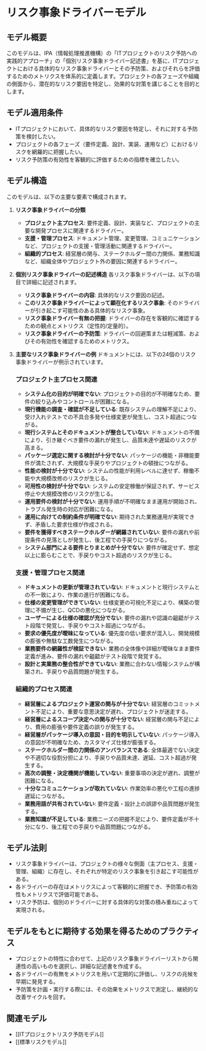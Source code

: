 # リスク事象ドライバーモデル

## モデル概要
このモデルは、IPA（情報処理推進機構）の「ITプロジェクトのリスク予防への実践的アプローチ」の「個別リスク事象ドライバー記述書」を基に、ITプロジェクトにおける具体的なリスク事象ドライバーとその予防策、およびそれらを評価するためのメトリクスを体系的に定義します。プロジェクトの各フェーズや組織の側面から、潜在的なリスク要因を特定し、効果的な対策を講じることを目的とします。

## モデル適用条件
- ITプロジェクトにおいて、具体的なリスク要因を特定し、それに対する予防策を検討したい。
- プロジェクトの各フェーズ（要件定義、設計、実装、運用など）におけるリスクを網羅的に把握したい。
- リスク予防策の有効性を客観的に評価するための指標を確立したい。

## モデル構造
このモデルは、以下の主要な要素で構成されます。

1.  **リスク事象ドライバーの分類**
    - **プロジェクト主プロセス**: 要件定義、設計、実装など、プロジェクトの主要な開発プロセスに関連するドライバー。
    - **支援・管理プロセス**: ドキュメント管理、変更管理、コミュニケーションなど、プロジェクトの支援・管理活動に関連するドライバー。
    - **組織的プロセス**: 経営層の関与、ステークホルダー間の力関係、業務知識など、組織全体やプロジェクト外の要因に関連するドライバー。

2.  **個別リスク事象ドライバーの記述構造**
    各リスク事象ドライバーは、以下の項目で詳細に記述されます。
    - **リスク事象ドライバーの内容**: 具体的なリスク要因の記述。
    - **このリスク事象ドライバーによって顕在化するリスク事象**: そのドライバーが引き起こす可能性のある具体的なリスク事象。
    - **リスク事象ドライバー有無の把握**: ドライバーの存在を客観的に確認するための観点とメトリクス（定性的/定量的）。
    - **リスク事象ドライバーの予防策**: ドライバーの回避策または軽減策、およびその有効性を確認するためのメトリクス。

3.  **主要なリスク事象ドライバーの例**
    ドキュメントには、以下の24個のリスク事象ドライバーが例示されています。

    ### プロジェクト主プロセス関連
    - **システム化の目的が明確でない**: プロジェクトの目的が不明確なため、要件の絞り込みやコントロールが困難になる。
    - **現行機能の調査・確認が不足している**: 既存システムの理解不足により、受け入れテストでの不具合多発や仕様変更が発生し、コスト超過につながる。
    - **現行システムとそのドキュメントが整合していない**: ドキュメントの不備により、引き継ぐべき要件の漏れが発生し、品質未達や遅延のリスクが高まる。
    - **パッケージ選定に関する検討が十分でない**: パッケージの機能・非機能要件が満たされず、大規模な手戻りやプロジェクトの頓挫につながる。
    - **性能の検討が十分でない**: システムの性能が利用レベルに達せず、稼働不能や大規模改修のリスクが生じる。
    - **可用性の検討が十分でない**: システムの安定稼働が保証されず、サービス停止や大規模改修のリスクが生じる。
    - **運用要件の検討が十分でない**: 運用手順が不明確なまま運用が開始され、トラブル発生時の対応が困難になる。
    - **運用に向けての制約条件が明確でない**: 期待された業務運用が実現できず、矛盾した要求仕様が作成される。
    - **要件を獲得すべきステークホルダーが網羅されていない**: 要件の漏れや前提条件の見落としが発生し、後工程での手戻りにつながる。
    - **システム部門による要件とりまとめが十分でない**: 要件が確定せず、想定以上に膨らむことで、手戻りやコスト超過のリスクが生じる。

    ### 支援・管理プロセス関連
    - **ドキュメントの更新が管理されていない**: ドキュメントと現行システムとの不一致により、作業の進行が困難になる。
    - **仕様の変更管理ができていない**: 仕様変更の可視化不足により、構築の管理に不備が生じ、QCDの悪化につながる。
    - **ユーザーによる仕様の確認が充分でない**: 要件の漏れや認識の齟齬がテスト段階で発覚し、手戻りやコスト超過につながる。
    - **要求の優先度が曖昧になっている**: 優先度の低い要求が混入し、開発規模の膨張や無駄な工数発生につながる。
    - **業務要件の網羅性が検証できない**: 業務の全体像や詳細が曖昧なまま要件定義が進み、要件の漏れや齟齬がテスト段階で発覚する。
    - **設計と実業務の整合性ができていない**: 業務に合わない情報システムが構築され、手戻りや品質問題が発生する。

    ### 組織的プロセス関連
    - **経営層によるプロジェクト運営の関与が十分でない**: 経営層のコミットメント不足により、重要な意思決定が遅れ、プロジェクトが迷走する。
    - **経営層によるスコープ決定への関与が十分でない**: 経営層の関与不足により、費用の膨張や要件定義の誤りが発生する。
    - **経営層がパッケージ導入の意図・目的を明示していない**: パッケージ導入の意図が不明確なため、カスタマイズ仕様が膨張する。
    - **ステークホルダー間の力関係のアンバランスである**: 全体最適でない決定や不適切な役割分担により、手戻りや品質未達、遅延、コスト超過が発生する。
    - **高次の調整・決定機関が機能していない**: 重要事項の決定が遅れ、調整が困難になる。
    - **十分なコミュニケーションが取れていない**: 作業効率の悪化や工程の進捗遅延につながる。
    - **業務用語が共有されていない**: 要件定義・設計上の誤謬や品質問題が発生する。
    - **業務知識が不足している**: 業務ニーズの把握不足により、要件定義が不十分になり、後工程での手戻りや品質問題につながる。

## モデル法則
- リスク事象ドライバーは、プロジェクトの様々な側面（主プロセス、支援・管理、組織）に存在し、それぞれが特定のリスク事象を引き起こす可能性がある。
- 各ドライバーの存在はメトリクスによって客観的に把握でき、予防策の有効性もメトリクスで評価可能である。
- リスク予防は、個別のドライバーに対する具体的な対策の積み重ねによって実現される。

## モデルをもとに期待する効果を得るためのプラクティス
- プロジェクトの特性に合わせて、上記のリスク事象ドライバーリストから関連性の高いものを選択し、詳細な記述書を作成する。
- 各ドライバーの有無をメトリクスを用いて定期的に評価し、リスクの兆候を早期に発見する。
- 予防策を計画・実行する際には、その効果をメトリクスで測定し、継続的な改善サイクルを回す。

## 関連モデル
- [[ITプロジェクトリスク予防モデル]]
- [[標準リスクモデル]]
